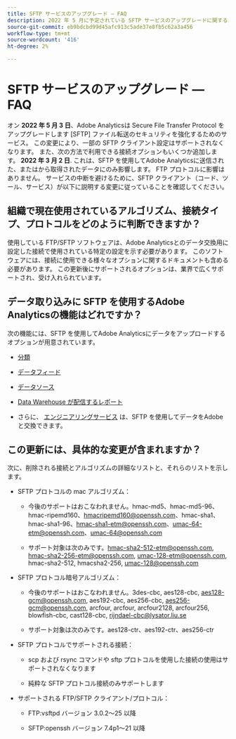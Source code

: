 ```yaml
---
title: SFTP サービスのアップグレード — FAQ
description: 2022 年 5 月に予定されている SFTP サービスのアップグレードに関するよくある質問 (FAQ) です。
source-git-commit: eb9bdcbd99d45afc913c5ade37e8fb5c62a3a456
workflow-type: tm+mt
source-wordcount: '416'
ht-degree: 2%

---
```



# SFTP サービスのアップグレード — FAQ

オン **2022 年 5 月 3 日**、Adobe Analyticsは Secure File Transfer Protocol をアップグレードします [SFTP] ファイル転送のセキュリティを強化するためのサービス。 この変更により、一部の SFTP クライアント設定はサポートされなくなります。 また、次の方法で利用できる接続オプションもいくつか追加します。 **2022 年 3 月 2 日**. これは、SFTP を使用してAdobe Analyticsに送信された、またはから取得されたデータにのみ影響します。 FTP プロトコルに影響はありません。 サービスの中断を避けるために、SFTP クライアント（コード、ツール、サービス）が以下に説明する変更に従っていることを確認してください。

## 組織で現在使用されているアルゴリズム、接続タイプ、プロトコルをどのように判断できますか？

使用している FTP/SFTP ソフトウェアは、Adobe Analyticsとのデータ交換用に設定した接続で使用されている特定の設定を示す必要があります。 このソフトウェアには、接続に使用できる様々なオプションに関するドキュメントも含める必要があります。 この更新後にサポートされるオプションは、業界で広くサポートされ、受け入れられています。

## データ取り込みに SFTP を使用するAdobe Analyticsの機能はどれですか？

次の機能には、SFTP を使用してAdobe Analyticsにデータをアップロードするオプションが用意されています。

* [分類](https://experienceleague.adobe.com/docs/analytics/export/ftp-and-sftp/set-up-ftp-accounts/ftp-saint.html)

* [データフィード](https://experienceleague.adobe.com/docs/analytics/export/ftp-and-sftp/set-up-ftp-accounts/ftp-datafeeds.html)

* [データソース](https://experienceleague.adobe.com/docs/analytics/export/ftp-and-sftp/set-up-ftp-accounts/ftp-datasources.html)

* [Data Warehouse が配信するレポート](https://experienceleague.adobe.com/docs/analytics/export/ftp-and-sftp/set-up-ftp-accounts/ftp-dw-reports.html)

* さらに、 [エンジニアリングサービス](https://experienceleague.adobe.com/docs/analytics/export/ftp-and-sftp/set-up-ftp-accounts/ftp-eng-services.html) は、SFTP を使用してデータをAdobeと交換できます。

## この更新には、具体的な変更が含まれますか？

次に、削除される接続とアルゴリズムの詳細なリストと、それらのリストを示します。

* SFTP プロトコルの mac アルゴリズム：

   * 今後のサポートはおこなわれません。hmac-md5、hmac-md5-96、hmac-ripemd160、hmacripemd160@openssh.com、hmac-sha1、hmac-sha1-96、hmac-sha1-etm@openssh.com、umac-64-etm@openssh.com、umac-64@openssh.com

   * サポート対象は次のみです。hmac-sha2-512-etm@openssh.com, hmac-sha2-256-etm@openssh.com, umac-128-etm@openssh.com, hmac-sha2-512, hmacsha2-256, umac-128@openssh.com

* SFTP プロトコル暗号アルゴリズム：

   * 今後のサポートはおこなわれません。3des-cbc, aes128-cbc, aes128-gcm@openssh.com, aes192-cbc, aes256-cbc, aes256-gcm@openssh.com, arcfour, arcfour, arcfour2128, arcfour256, blowfish-cbc, cast128-cbc, rijndael-cbc@lysator.liu.se

   * サポート対象は次のみです。aes128-ctr、aes192-ctr、aes256-ctr

* SFTP プロトコルでサポートされる接続：

   * scp および rsync コマンドや sftp プロトコルを使用した接続の使用はサポートされなくなります

   * 純粋な SFTP プロトコル接続のみサポートします

* サポートされる FTP/SFTP クライアント/プロトコル：

   * FTP:vsftpd バージョン 3.0.2～25 以降

   * SFTP:openssh バージョン 7.4p1～21 以降